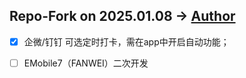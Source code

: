 Repo-Fork on 2025.01.08
→ [Author](https://github.com/lvlife/AutomaticTask)
---
- [x] 企微/钉钉 可选定时打卡，需在app中开启自动功能；
- [ ] EMobile7（FANWEI）二次开发

